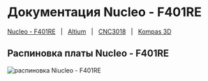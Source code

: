 # Документация Nucleo - F401RE

[Nucleo - F401RE]() &nbsp; | &nbsp; [Altium]() &nbsp; | &nbsp; [CNC3018]() &nbsp; | &nbsp; [Kompas 3D]()

## Распиновка платы Nucleo - F401RE

![распиновка Niucleo - F401RE](/images/Nucleo-F401RE.png)

